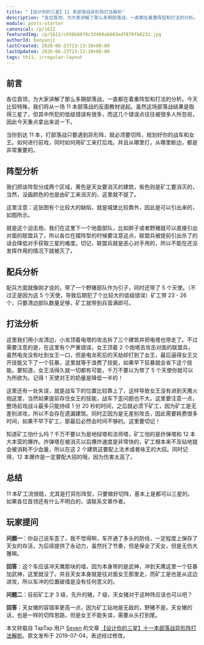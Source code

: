 ```yaml
---
title: "【设计你的三星】11 本部落战异形阵打法解析"
description: "各位首领，为大家讲解了那么多期部落战，一直都在着重阵型和打法的分析。今天比较特殊，我们将从一场 11 本部落战的反面教材说起。虽然这场部落战结果是取得三星了，但其中所犯的低级错误有很多，而这几个错误点往往被很多人所忽视，因此今天重点拿出来说一下。"
module: posts-starter
canonical: /p/1612
featuredImg: /p/1612/c650b68f0c32489ab683ed7870fb8231.jpg
authorId: banyunji
lastCreated: 2020-06-23T13:13:10+08:00
lastUpdated: 2020-06-23T13:13:10+08:00
tags: th11, irregular-layout
---
```


## 前言

<Pic src="/p/1612/c650b68f0c32489ab683ed7870fb8231.jpg" width="1320" height="743" alt="设计你的三星 十一本部落战异形阵打法解析" :lazyLoading="false" />

各位首领，为大家讲解了那么多期部落战，一直都在着重阵型和打法的分析。今天比较特殊，我们将从一场 11 本部落战的反面教材说起。虽然这场部落战结果是取得三星了，但其中所犯的低级错误有很多，而这几个错误点往往被很多人所忽视，因此今天重点拿出来说一下。

当你到达 11 本，打部落战只要遇到异形阵，就必须要切阵，规划好你的战车和女王。如何进行前戏，同时如何用矿工来打后戏。并且从哪里打，从哪里断边，都是非常重要的。

## 阵型分析

<Pic src="/p/1612/76c1f7c4d9f9aea4d4258946ce9e3ebe.jpg" width="1280" height="720" alt="破阵思路" :lazyLoading="false" />

我们把该阵型分成两个区域，黄色是天女要消灭的建筑，紫色则是矿工要消灭的，当然，没画颜色的也是由矿工来消灭的，这里就不提了。

这里注意：这张图有个比较大的缺陷，就是城堡比较靠外，因此是可以引出来的，如图所示。

就是这个迫击炮，我们在这里下一个地面部队，比如胖子或者野猪就可以直接引出对面的联盟兵了，所以各位在摆阵型的时候要注意这点，联盟兵被提前引出杀了的话会降低对手获取三星的难度。切记，联盟兵就是恶心对手用的，所以不能在还没发挥作用的情况下就被灭了。

<Pic src="/p/1612/fc535667e813d847c6e238d48cd10164.jpg" width="1280" height="720" alt="部落城堡的范围" />

## 配兵分析

<Pic src="/p/1612/c96355f0696d93fe8ba1ad47546aaf4d.jpg" width="980" height="75" alt="2 龙宝、5 天使、1 气球、1 野猪、2 炸弹、26 矿工、1 毒药、2 狂暴、3 治疗，援兵 3 弓箭 + 4 武神 + 狂暴，攻城器用攻城战车" class="cp-img-troop-matching" imgStyle="height: 65px" />

配兵方面就像刚才说的，带了一个野猪部队作为引子，同时还带了 5 个天使。（不过正是因为这 5 个天使，导致后期犯了个比较大的低级错误）矿工带 23 - 26 个，只要清边部队数量足够，矿工就带到兵营满即可。

## 打法分析

<Pic src="/p/1612/d01e4954a609c25fd39096d910439bc1.jpg" width="1320" height="1320" alt="实战分析 1" />

这里我们用小龙清边，小龙顶着电塔的攻击拆了三个建筑并把电塔也带走了。不过需要注意的是，在这里有个严重错误，女王顶着 2 个炮塔去攻击对面的联盟兵，虽然电龙没有吐到女王一口，但是电龙死后的天劫却打到了女王，最后逼得女王又开技能又下了一个狂暴，这里就等于浪费了技能，如果早下狂暴就会省下这个技能。要知道，女王活得久就一切都有可能，千万不要以为带了 5 个天使你就可以为所欲为。记得！天使对王的奶量是降低一半的！

<Pic src="/p/1612/9dfcf3fc44a4057e4739234ac3098e92.jpg" width="1320" height="1320" alt="实战分析 2" />

这里还有一处失误，就是战车下的位置比较靠上了，这样导致女王没有进到天鹰火炮这里，当然如果提前存住女王的技能，战车下歪问题也不大。这里要注意一点，整场前戏战斗最多只能持续 1 分 20 秒的时间，之后就必须下矿工，因为矿工是无差别进攻，所以不会存在遗漏建筑。同时正因为是无差别攻击，因此需要耗费很多时间，如果不早下矿工，那最后必然会时间不够的。这里要切记！

<Pic src="/p/1612/9f87a32e6f02a6a63ea639a63b9d24d1.jpg" width="1320" height="1320" alt="实战分析 3" />

知道矿工怕什么吗？千万不要以为是地狱塔和法师塔，矿工怕的是炸弹塔和 12 本大本营的爆炸。炸弹塔在被消灭以后爆炸速度是非常快的，矿工根本来不及钻地就会被消耗不少血量，所以在这 2 个建筑这要配上法术或者咏王的大招。同时记得，12 本爆炸是一定要配大招的哦，因为伤害太高了。

## 总结

11 本矿工流很稳，尤其是打异形阵型，只要做好切阵，基本上是都可以三星的。如果各位首领还有什么不明白的，请联系文章作者。

## 玩家提问

**问题一**：你自己说车歪了，我不觉得啊，车开通了多头的防线，一定程度上保存了天女的存活，为后续提供了永动力，虽然托了节奏，但是保全了天女，但是无伤大雅嘛。

**回答**：这个车应该冲天鹰那块的墙，因为本身带的是武神，冲到天鹰这里一个狂暴加武神，这里就没了。并且天女本身就是往对面女王那里走，而矿工是也是从这边进攻，所以车冲的位置破墙是没有任何意义的。

**问题二**：目前矿工才 3 级，先升的猪，7 级，天女猪对于这种阵应该也可以吧？

**回答**：天女猪的容错率更高一点，因为矿工钻地是无敌的，野猪不是。天女猪的话，也是一样的切阵思路，但是女王不能失误，需要从头打到尾。

<PostCopyright>

本文转载自 TapTap 用户 [Seven](https://www.taptap.cn/user/43754466) 的文章 [【设计你的三星】十一本部落战异形阵打法解析](https://www.taptap.cn/moment/15210523737981233)。原文发布于 2019-07-04，表述经过修改。

</PostCopyright>